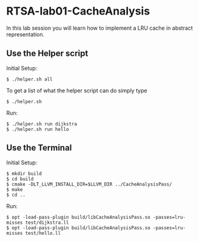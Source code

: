 # RTSA-lab01-CacheAnalysis

In this lab session you will learn how to implement a LRU cache in abstract representation.

## Use the Helper script

Initial Setup:

    $ ./helper.sh all

To get a list of what the helper script can do simply type

    $ ./helper.sh 

Run:

    $ ./helper.sh run dijkstra
    $ ./helper.sh run hello

## Use the Terminal

Initial Setup:

    $ mkdir build
    $ cd build
    $ cmake -DLT_LLVM_INSTALL_DIR=$LLVM_DIR ../CacheAnalysisPass/
    $ make
    $ cd ..

Run:

    $ opt -load-pass-plugin build/libCacheAnalysisPass.so -passes=lru-misses test/dijkstra.ll
    $ opt -load-pass-plugin build/libCacheAnalysisPass.so -passes=lru-misses test/hello.ll
